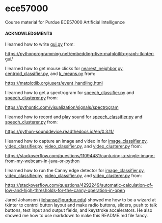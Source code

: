 # ece57000
Course material for Purdue ECE57000 Artificial Intelligence

#### ACKNOWLEDGMENTS

I learned how to write [gui.py](https://github.com/qobi/ece57000/blob/master/gui.py) from:

  https://pythonprogramming.net/embedding-live-matplotlib-graph-tkinter-gui/

I learned how to get mouse clicks for [nearest_neighbor.py](https://github.com/qobi/ece57000/blob/master/nearest_neighbor.py), [centroid_classifier.py](https://github.com/qobi/ece57000/blob/master/centroid_classifier.py), and [k_means.py](https://github.com/qobi/ece57000/blob/master/k_means.py) from:

  https://matplotlib.org/users/event_handling.html

I learned how to get a spectrogram for [speech_classifier.py](https://github.com/qobi/ece57000/blob/master/speech_classifier.py) and [speech_clusterer.py](https://github.com/qobi/ece57000/blob/master/speech_clusterer.py) from:

  https://pythontic.com/visualization/signals/spectrogram

I learned how to record and play sound for [speech_classifier.py](https://github.com/qobi/ece57000/blob/master/speech_classifier.py) and [speech_clusterer.py](https://github.com/qobi/ece57000/blob/master/speech_clusterer.py) from:

  https://python-sounddevice.readthedocs.io/en/0.3.11/

I learned how to capture an image and video in for [image_classifier.py](https://github.com/qobi/ece57000/blob/master/image_classifier.py), [video_classifier.py](https://github.com/qobi/ece57000/blob/master/video_classifier.py), [video_classifier.py](https://github.com/qobi/ece57000/blob/master/video_classifier.py), and [video_clusterer.py](https://github.com/qobi/ece57000/blob/master/video_clusterer.py) from:

  https://stackoverflow.com/questions/11094481/capturing-a-single-image-from-my-webcam-in-java-or-python

I learned how to run the Canny edge detector for [image_classifier.py](https://github.com/qobi/ece57000/blob/master/image_classifier.py), [video_classifier.py](https://github.com/qobi/ece57000/blob/master/video_classifier.py), [video_classifier.py](https://github.com/qobi/ece57000/blob/master/video_classifier.py), and [video_clusterer.py](https://github.com/qobi/ece57000/blob/master/video_clusterer.py) from:

  https://stackoverflow.com/questions/4292249/automatic-calculation-of-low-and-high-thresholds-for-the-canny-operation-in-open

Jared Johansen (jjohanse@purdue.edu) showed me how to be a wizard at tkinter to control button layout and make radio buttons, sliders, push to talk buttons, text input and output fields, and keystroke accelerators. He also showed me how to use markdown to make this README.md file fancy.
